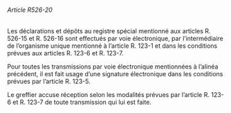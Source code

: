 ###### Article R526-20

Les déclarations et dépôts au registre spécial mentionné aux articles R. 526-15 et R. 526-16 sont effectués par voie électronique, par l’intermédiaire de l’organisme unique mentionné à l’article R. 123-1 et dans les conditions prévues aux articles R. 123-6 et R. 123-7.

Pour toutes les transmissions par voie électronique mentionnées à l’alinéa précédent, il est fait usage d’une signature électronique dans les conditions prévues par l’article R. 123-5.

Le greffier accuse réception selon les modalités prévues par l’article R. 123-6 et R. 123-7 de toute transmission qui lui est faite.

